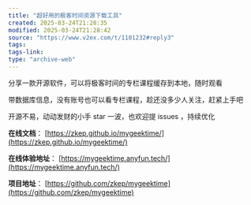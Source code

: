 ```yaml
---
title: "超好用的极客时间资源下载工具"
created: 2025-03-24T21:28:35
modified: 2025-03-24T21:28:42
source: "https://www.v2ex.com/t/1101232#reply3"
tags:
tags-link:
type: "archive-web"
---
```


分享一款开源软件，可以将极客时间的专栏课程缓存到本地，随时观看

带数据库信息，没有账号也可以看专栏课程，趁还没多少人关注，赶紧上手吧

开源不易，动动发财的小手 star 一波，也欢迎提 issues ，持续优化

**在线文档**： [https://zkep.github.io/mygeektime/](https://zkep.github.io/mygeektime/)

**在线体验地址**： [https://mygeektime.anyfun.tech/](https://mygeektime.anyfun.tech/)

**项目地址**： [https://github.com/zkep/mygeektime](https://github.com/zkep/mygeektime)

